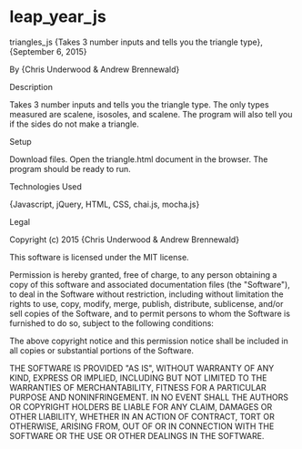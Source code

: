 # leap_year_js
triangles_js
{Takes 3 number inputs and tells you the triangle type}, {September 6, 2015}

By {Chris Underwood & Andrew Brennewald}

Description

Takes 3 number inputs and tells you the triangle type. The only types measured are scalene, isosoles, and scalene. The program will also tell you if the sides do not make a triangle.

Setup

Download files. Open the triangle.html document in the browser. The program should be ready to run.

Technologies Used

{Javascript, jQuery, HTML, CSS, chai.js, mocha.js}

Legal

Copyright (c) 2015 {Chris Underwood & Andrew Brennewald}

This software is licensed under the MIT license.

Permission is hereby granted, free of charge, to any person obtaining a copy of this software and associated documentation files (the "Software"), to deal in the Software without restriction, including without limitation the rights to use, copy, modify, merge, publish, distribute, sublicense, and/or sell copies of the Software, and to permit persons to whom the Software is furnished to do so, subject to the following conditions:

The above copyright notice and this permission notice shall be included in all copies or substantial portions of the Software.

THE SOFTWARE IS PROVIDED "AS IS", WITHOUT WARRANTY OF ANY KIND, EXPRESS OR IMPLIED, INCLUDING BUT NOT LIMITED TO THE WARRANTIES OF MERCHANTABILITY, FITNESS FOR A PARTICULAR PURPOSE AND NONINFRINGEMENT. IN NO EVENT SHALL THE AUTHORS OR COPYRIGHT HOLDERS BE LIABLE FOR ANY CLAIM, DAMAGES OR OTHER LIABILITY, WHETHER IN AN ACTION OF CONTRACT, TORT OR OTHERWISE, ARISING FROM, OUT OF OR IN CONNECTION WITH THE SOFTWARE OR THE USE OR OTHER DEALINGS IN THE SOFTWARE.
